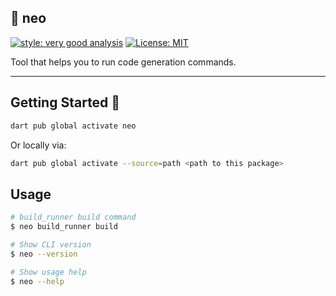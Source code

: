 ## 🐰 neo

[![style: very good analysis][very_good_analysis_badge]][very_good_analysis_link]
[![License: MIT][license_badge]][license_link]

Tool that helps you to run code generation commands. 

---

## Getting Started 🚀

```sh
dart pub global activate neo
```

Or locally via:

```sh
dart pub global activate --source=path <path to this package>
```

## Usage

```sh
# build_runner build command
$ neo build_runner build

# Show CLI version
$ neo --version

# Show usage help
$ neo --help
```

[license_badge]: https://img.shields.io/badge/license-MIT-blue.svg
[license_link]: https://opensource.org/licenses/MIT
[very_good_analysis_badge]: https://img.shields.io/badge/style-very_good_analysis-B22C89.svg
[very_good_analysis_link]: https://pub.dev/packages/very_good_analysis
